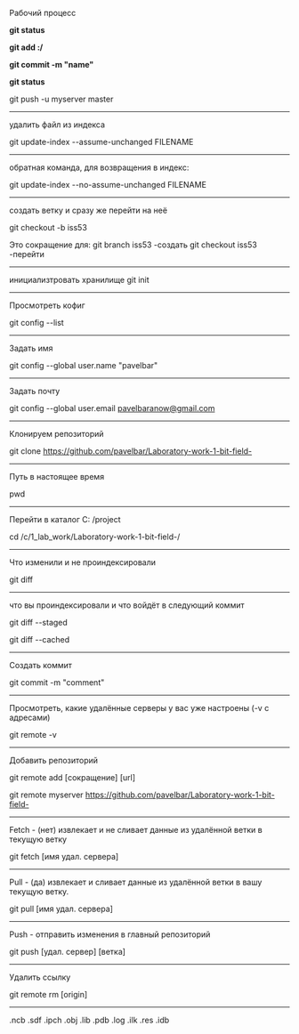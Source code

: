 ﻿Рабочий процесс

**git status**

**git add :/**

**git commit -m "name"**

**git status**

git push -u myserver master

__________________________________________________________________
удалить файл из индекса

git update-index --assume-unchanged FILENAME
__________________________________________________________________
 обратная команда, для возвращения в индекс:

git update-index --no-assume-unchanged FILENAME
__________________________________________________________________
создать ветку и сразу же перейти на неё

git checkout -b iss53

Это сокращение для:
git branch iss53          -создать
git checkout iss53        -перейти
__________________________________________________________________
инициализтровать хранилище
git init
__________________________________________________________________

 Просмотреть кофиг
 
git config --list
__________________________________________________________________
 Задать имя 
 
git config --global user.name "pavelbar"
__________________________________________________________________
 Задать почту
 
git config --global user.email pavelbaranow@gmail.com
__________________________________________________________________
 Клонируем репозиторий
 
git clone https://github.com/pavelbar/Laboratory-work-1-bit-field-
__________________________________________________________________
 Путь в настоящее время
 
pwd
__________________________________________________________________
 Перейти в каталог C: /project
 
cd /c/1_lab_work/Laboratory-work-1-bit-field-/
__________________________________________________________________
 Что изменили и не проиндексировали
 
git diff
__________________________________________________________________
 что вы проиндексировали и что войдёт в следующий коммит
 
git diff --staged

git diff --cached
__________________________________________________________________
 Создать коммит
 
git commit -m "comment"
__________________________________________________________________
 Просмотреть, какие удалённые серверы у вас уже настроены (-v с адресами)
 
git remote -v
__________________________________________________________________
 Добавить репозиторий
 
git remote add [сокращение] [url]

git remote myserver https://github.com/pavelbar/Laboratory-work-1-bit-field- 
__________________________________________________________________
 Fetch - (нет)  извлекает и не сливает данные из удалённой ветки в текущую ветку
 
git fetch [имя удал. сервера]
__________________________________________________________________
 Pull - (да) извлекает и сливает данные из удалённой ветки в вашу текущую ветку. 
 
git pull [имя удал. сервера]
__________________________________________________________________
 Push -  отправить изменения в главный репозиторий
 
git push [удал. сервер] [ветка]
__________________________________________________________________
 Удалить ссылку 
 
git remote rm [origin]
__________________________________________________________________
.ncb 
.sdf 
.ipch
.obj
.lib 
.pdb
.log
.ilk
.res
.idb 